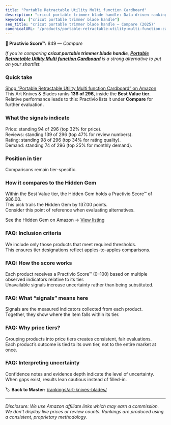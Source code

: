 ```yaml
---
title: "Portable Retractable Utility Multi function Cardboard"
description: "cricut portable trimmer blade handle: Data-driven ranking using the Practivio Score™. Positioned by quality, value, demand, findability, momentum."
keywords: ["cricut portable trimmer blade handle"]
seo_title: "cricut portable trimmer blade handle — Compare (2025)"
canonicalURL: "/products/portable-retractable-utility-multi-function-cardboard-B0DHW3D4N7/"
---
```


**🛒 Practivio Score™:** 849 — _Compare_


*If you're comparing **cricut portable trimmer blade handle**, **[Portable Retractable Utility Multi function Cardboard](https://www.amazon.com/dp/B0DHW3D4N7?tag=practivio-20)** is a strong alternative to put on your shortlist.*
### Quick take
[Shop “Portable Retractable Utility Multi function Cardboard” on Amazon](https://www.amazon.com/dp/B0DHW3D4N7?tag=practivio-20)
This Art Knives & Blades ranks **136 of 296**, inside the **Best Value tier**.  
Relative performance leads to this: Practivio lists it under **Compare** for further evaluation.

### What the signals indicate
Price: standing 94 of 296 (top 32% for price).  
Reviews: standing 139 of 296 (top 47% for review numbers).  
Rating: standing 98 of 296 (top 34% for rating quality).  
Demand: standing 74 of 296 (top 25% for monthly demand).

### Position in tier
Comparisons remain tier-specific.

### How it compares to the Hidden Gem
Within the Best Value tier, the Hidden Gem holds a Practivio Score™ of 986.00.  
This pick trails the Hidden Gem by 137.00 points.  
Consider this point of reference when evaluating alternatives.  

See the Hidden Gem on Amazon → [View listing](https://www.amazon.com/dp/B005KRSWM6?tag=practivio-20)

### FAQ: Inclusion criteria
We include only those products that meet required thresholds.  
This ensures tier designations reflect apples-to-apples comparisons.

### FAQ: How the score works
Each product receives a Practivio Score™ (0–100) based on multiple observed indicators relative to its tier.  
Unavailable signals increase uncertainty rather than being substituted.

### FAQ: What “signals” means here
Signals are the measured indicators collected from each product.  
Together, they show where the item falls within its tier.

### FAQ: Why price tiers?
Grouping products into price tiers creates consistent, fair evaluations.  
Each product’s outcome is tied to its own tier, not to the entire market at once.

### FAQ: Interpreting uncertainty
Confidence notes and evidence depth indicate the level of uncertainty.  
When gaps exist, results lean cautious instead of filled-in.

<!-- Missing template for Compare/CompareWithinPriceClass -->


🏷️ **Back to Master:** [/rankings/art-knives-blades/](/rankings/art-knives-blades/)

---
_Disclosure: We use Amazon affiliate links which may earn a commission. We don’t display live prices or review counts. Rankings are produced using a consistent, proprietary methodology._
